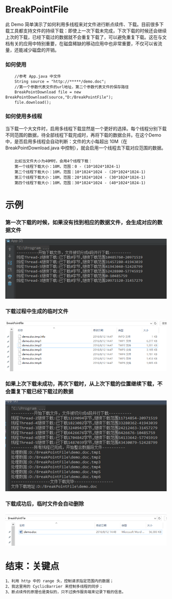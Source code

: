 # BreakPointFile
此 Demo 简单演示了如何利用多线程来对文件进行断点续传、下载。目前很多下载工具都支持文件的持续下载：即使上一次下载未完成，下次下载的时候还会继续上次的下载，已经下载过的数据就不会重复下载了，可以避免重复下载。这在与文档有关的应用中特别重要，在磁盘稀缺的移动应用中也非常重要，不仅可以省流量，还能减少磁盘的开销。


### 如何使用
        //参考 App.java 中文件
        String source = "http://*****/demo.doc";
        //第一个参数代表文件的url地址，第二个参数代表文件的保存路径
        BreakPointDownload file = new BreakPointDownload(source,"D:/BreakPointFile");
        file.download();
  
### 如何使用多线程
当下载一个大文件时，启用多线程下载显然是一个更好的选择。每个线程分别下载不同范围的数据，待全部线程下载完成时，再将下载的数据合并。在这个Demo 中，是否启用多线程会自动判断：文件的大小每超出 10M（在 BreakPointDownload.java 中控制），就会启用一个线程去下载对应范围的数据。
###
        比如当文件大小为40M时，会用4个线程下载：
        第一个线程下载大小：10M，范围：0 - (10*1024*1024-1) 
        第二个线程下载大小：10M，范围：10*1024*1024 - (20*1024*1024-1)
        第三个线程下载大小：10M，范围：20*1024*1024 - (30*1024*1024-1)
        第四个线程下载大小：10M，范围：30*1024*1024 - (40*1024*1024-1)
# 示例
### 第一次下载的时候，如果没有找到相应的数据文件，会生成对应的数据文件
![](https://github.com/DistChen/BreakPointFile/blob/master/images/1.png?raw=true "第一次下载的时候")
### 下载过程中生成的临时文件
![](https://github.com/DistChen/BreakPointFile/blob/master/images/2.png?raw=true "下载时生成的一些临时文件")
### 如果上次下载未成功，再次下载时，从上次下载的位置继续下载，不会重复下载已经下载过的数据
![](https://github.com/DistChen/BreakPointFile/blob/master/images/3.png?raw=true "如果上传下载未成功，再次下载时，从上次下载的位置继续下载，不会重复下载已经下载过的数据")
### 下载成功后，临时文件会自动删除
![](https://github.com/DistChen/BreakPointFile/blob/master/images/4.png?raw=true "下载成功后，临时文件会自动删除")

# 结束：关键点
    1、利用 http 中的 range 头，控制请求指定范围内的数据；
    2、我这里用的 CyclicBarrier 来控制多线程的同步；
    3、断点续传的原理也是类似的，只不过换作服务端来记录下载的信息。